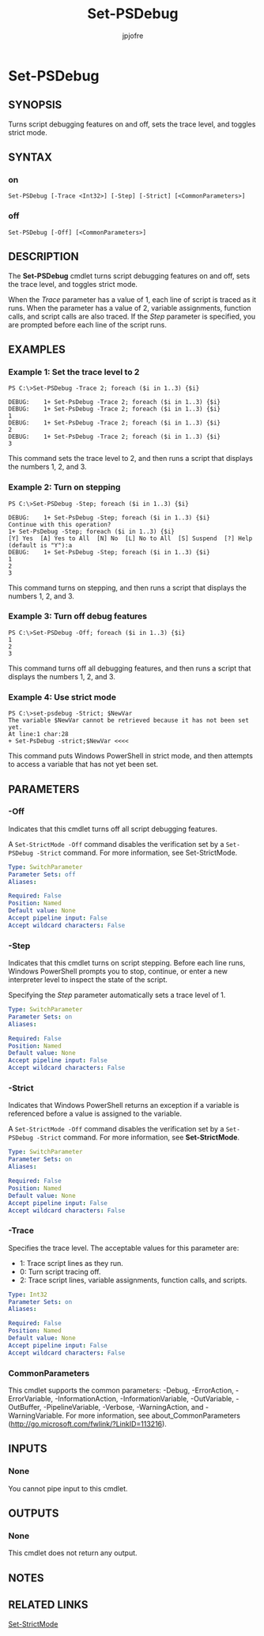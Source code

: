 ﻿---
author: jpjofre
description: 
external help file: System.Management.Automation.dll-Help.xml
keywords: powershell, cmdlet
manager: carolz
ms.date: 2016-10-11
ms.prod: powershell
ms.technology: powershell
ms.topic: reference
online version: http://go.microsoft.com/fwlink/?LinkId=821515
schema: 2.0.0
title: Set-PSDebug
---

# Set-PSDebug

## SYNOPSIS
Turns script debugging features on and off, sets the trace level, and toggles strict mode.

## SYNTAX

### on
```
Set-PSDebug [-Trace <Int32>] [-Step] [-Strict] [<CommonParameters>]
```

### off
```
Set-PSDebug [-Off] [<CommonParameters>]
```

## DESCRIPTION
The **Set-PSDebug** cmdlet turns script debugging features on and off, sets the trace level, and toggles strict mode.

When the *Trace* parameter has a value of 1, each line of script is traced as it runs.
When the parameter has a value of 2, variable assignments, function calls, and script calls are also traced.
If the *Step* parameter is specified, you are prompted before each line of the script runs.

## EXAMPLES

### Example 1: Set the trace level to 2
```
PS C:\>Set-PSDebug -Trace 2; foreach ($i in 1..3) {$i}

DEBUG:    1+ Set-PsDebug -Trace 2; foreach ($i in 1..3) {$i}
DEBUG:    1+ Set-PsDebug -Trace 2; foreach ($i in 1..3) {$i}
1
DEBUG:    1+ Set-PsDebug -Trace 2; foreach ($i in 1..3) {$i}
2
DEBUG:    1+ Set-PsDebug -Trace 2; foreach ($i in 1..3) {$i}
3
```

This command sets the trace level to 2, and then runs a script that displays the numbers 1, 2, and 3.

### Example 2: Turn on stepping
```
PS C:\>Set-PSDebug -Step; foreach ($i in 1..3) {$i}

DEBUG:    1+ Set-PsDebug -Step; foreach ($i in 1..3) {$i}
Continue with this operation?
1+ Set-PsDebug -Step; foreach ($i in 1..3) {$i}
[Y] Yes  [A] Yes to All  [N] No  [L] No to All  [S] Suspend  [?] Help
(default is "Y"):a
DEBUG:    1+ Set-PsDebug -Step; foreach ($i in 1..3) {$i}
1
2
3
```

This command turns on stepping, and then runs a script that displays the numbers 1, 2, and 3.

### Example 3: Turn off debug features
```
PS C:\>Set-PSDebug -Off; foreach ($i in 1..3) {$i}
1
2
3
```

This command turns off all debugging features, and then runs a script that displays the numbers 1, 2, and 3.

### Example 4: Use strict mode
```
PS C:\>set-psdebug -Strict; $NewVar
The variable $NewVar cannot be retrieved because it has not been set yet.
At line:1 char:28
+ Set-PsDebug -strict;$NewVar <<<<
```

This command puts Windows PowerShell in strict mode, and then attempts to access a variable that has not yet been set.

## PARAMETERS

### -Off
Indicates that this cmdlet turns off all script debugging features.

A `Set-StrictMode -Off` command disables the verification set by a `Set-PSDebug -Strict` command.
For more information, see Set-StrictMode.

```yaml
Type: SwitchParameter
Parameter Sets: off
Aliases: 

Required: False
Position: Named
Default value: None
Accept pipeline input: False
Accept wildcard characters: False
```

### -Step
Indicates that this cmdlet turns on script stepping.
Before each line runs, Windows PowerShell prompts you to stop, continue, or enter a new interpreter level to inspect the state of the script.

Specifying the *Step* parameter automatically sets a trace level of 1.

```yaml
Type: SwitchParameter
Parameter Sets: on
Aliases: 

Required: False
Position: Named
Default value: None
Accept pipeline input: False
Accept wildcard characters: False
```

### -Strict
Indicates that Windows PowerShell returns an exception if a variable is referenced before a value is assigned to the variable.

A `Set-StrictMode -Off` command disables the verification set by a `Set-PSDebug -Strict` command.
For more information, see **Set-StrictMode**.

```yaml
Type: SwitchParameter
Parameter Sets: on
Aliases: 

Required: False
Position: Named
Default value: None
Accept pipeline input: False
Accept wildcard characters: False
```

### -Trace
Specifies the trace level.
The acceptable values for this parameter are:

- 1: Trace script lines as they run.
- 0: Turn script tracing off.
- 2: Trace script lines, variable assignments, function calls, and scripts.

```yaml
Type: Int32
Parameter Sets: on
Aliases: 

Required: False
Position: Named
Default value: None
Accept pipeline input: False
Accept wildcard characters: False
```

### CommonParameters
This cmdlet supports the common parameters: -Debug, -ErrorAction, -ErrorVariable, -InformationAction, -InformationVariable, -OutVariable, -OutBuffer, -PipelineVariable, -Verbose, -WarningAction, and -WarningVariable. For more information, see about_CommonParameters (http://go.microsoft.com/fwlink/?LinkID=113216).

## INPUTS

### None
You cannot pipe input to this cmdlet.

## OUTPUTS

### None
This cmdlet does not return any output.

## NOTES

## RELATED LINKS

[Set-StrictMode](Set-StrictMode.md)

